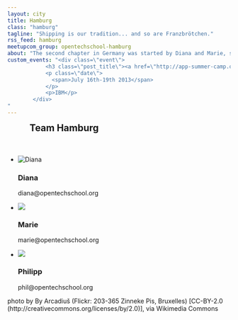 ```yaml
---
layout: city
title: Hamburg
class: "hamburg"
tagline: "Shipping is our tradition... and so are Franzbrötchen."
rss_feed: hamburg
meetupcom_group: opentechschool-hamburg
about: "The second chapter in Germany was started by Diana and Marie, starting with a <a href=\"http://app-summer-camp.opentechschool.org/\" target=\"_blank\">full-week-workshop for teenage girls in the summer of 2013</a> after attending the first all-female hackathon of Germany in Berlin early that year. Team Hamburg is set out to expand the fun of coding and tech-workshops in this beautiful city with the special nordisch-german touch."
custom_events: "<div class=\"event\">
            <h3 class=\"post_title\"><a href=\"http://app-summer-camp.opentechschool.org\">App Summer Camp</a></h3>
            <p class=\"date\">
              <span>July 16th-19th 2013</span>
            </p>
            <p>IBM</p>
        </div>
"
---
```



<h2 style="margin: 0 0 50px 50px;">Team Hamburg</h2>


<ul class="float_list float_list_4 team_list">

  <li class="member">
    <img src="/images/team/diana.jpg" alt="Diana" title="diana">
    <h3>Diana</h3>
    <p>diana@opentechschool.org</p>
  </li>

  <li class="member">
    <img src="/images/team/marie.jpg">
    <h3>Marie</h3>
    <p>marie@opentechschool.org</p>
  </li>


  <li class="member">
    <img src="/images/team/philipp.jpg">
    <h3>Philipp</h3>
    <p>phil@opentechschool.org</p>
  </li>

</ul>

<!-- <div style="display: block; margin: 15px auto; width:522px">
  <a class="twitter-timeline" href="https://twitter.com/OTS_HH" data-widget-id="276335676528672768">Tweets by @OTS_HH</a>
  <script>!function(d,s,id){var js,fjs=d.getElementsByTagName(s)[0];if(!d.getElementById(id)){js=d.createElement(s);js.id=id;js.src="//platform.twitter.com/widgets.js";fjs.parentNode.insertBefore(js,fjs);}}(document,"script","twitter-wjs");</script>
</div> -->
<div>photo by By Arcadiuš (Flickr: 203-365 Zinneke Pis, Bruxelles) [CC-BY-2.0 (http://creativecommons.org/licenses/by/2.0)], via Wikimedia Commons</div>